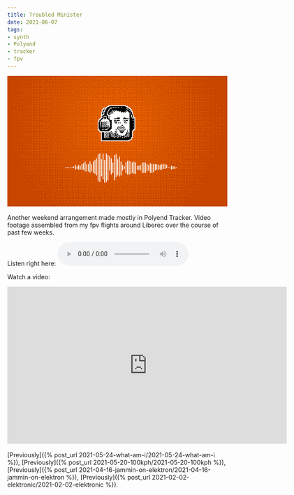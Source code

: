 ```yaml
---
title: Troubled Minister
date: 2021-06-07
tags:
- synth
- Polyend
- tracker
- fpv
---
```

![DJ Strobe](dj-strobe.gif)

Another weekend arrangement made mostly in Polyend Tracker. Video footage assembled from my fpv flights around Liberec over the course of past few weeks.

Listen right here:
<audio controls>
<source src="troubled-minister.mp3" type="audio/mpeg">
<source src="troubled-minister.aac" type="audio/aac">
<a href="https://soundcloud.com/jimmac/what-am-i">What am I? on Soundcloud</a>.
</audio>

Watch a video:
<iframe title="vimeo-player" src="https://player.vimeo.com/video/559931348" width="640" height="360" frameborder="0" allowfullscreen></iframe>

[Previously]({% post_url  2021-05-24-what-am-i/2021-05-24-what-am-i %}),
[Previously]({% post_url  2021-05-20-100kph/2021-05-20-100kph %}),
[Previously]({% post_url  2021-04-16-jammin-on-elektron/2021-04-16-jammin-on-elektron %}),
[Previously]({% post_url 2021-02-02-elektronic/2021-02-02-elektronic %}).
